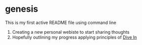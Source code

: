 # genesis
This is my first active README file using command line
1. Creating a new personal webiste to start sharing thoughts
2. Hopefully outlining my progress applying principles of [Dive In](http://mindingourway.com/dive-in/)
